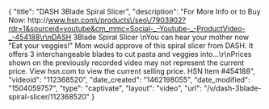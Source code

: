 {
    "title": "DASH 3Blade Spiral Slicer",
    "description": "For More Info or to Buy Now: http:\/\/www.hsn.com\/products\/seo\/7903902?rdr=1&sourceid=youtube&cm_mmc=Social-_-Youtube-_-ProductVideo-_-454188\r\nDASH 3Blade Spiral Slicer  \nYou can hear your mother now \"Eat your veggies!\" Mom would approve of this spiral slicer from DASH. It offers 3 interchangeable blades to cut pasta and veggies into...\r\nPrices shown on the previously recorded video may not represent the current price.  View hsn.com to view the current selling price. HSN Item #454188",
    "videoid": "112368520",
    "date_created": "1462198055",
    "date_modified": "1504059757",
    "type": "captivate",
    "layout": "video",
    "url": "\/v\/dash-3blade-spiral-slicer\/112368520"
}
